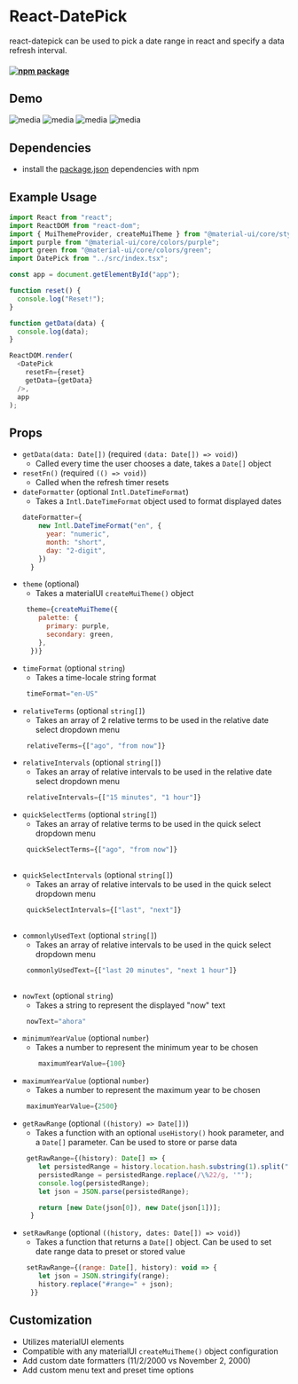 # React-DatePick
react-datepick can be used to pick a date range in react and specify a data refresh interval.
#### [![npm package](https://img.shields.io/badge/npm%40latest-1.1.0-green)](https://www.npmjs.com/package/@preston10/react-datepick)
## Demo
![media](https://github.com/iamPres/react-datepick/blob/master/media/demo-1.PNG)
![media](https://github.com/iamPres/react-datepick/blob/master/media/demo-2.PNG)
![media](https://github.com/iamPres/react-datepick/blob/master/media/demo-3.PNG)
![media](https://github.com/iamPres/react-datepick/blob/master/media/demo-4.PNG)
## Dependencies
 - install the [package.json](https://github.com/iamPres/react-datepick/blob/master/package.json) dependencies with npm

## Example Usage
```javascript
import React from "react";
import ReactDOM from "react-dom";
import { MuiThemeProvider, createMuiTheme } from "@material-ui/core/styles";
import purple from "@material-ui/core/colors/purple";
import green from "@material-ui/core/colors/green";
import DatePick from "../src/index.tsx";

const app = document.getElementById("app");

function reset() {
  console.log("Reset!");
}

function getData(data) {
  console.log(data);
}

ReactDOM.render(
  <DatePick
    resetFn={reset}
    getData={getData}
  />,
  app
);

```

## Props
- `getData(data: Date[])` (required `(data: Date[]) => void)`)
  - Called every time the user chooses a date, takes a `Date[]` object
- `resetFn()` (required `(() => void)`)
  - Called when the refresh timer resets
- `dateFormatter` (optional `Intl.DateTimeFormat`)
  - Takes a `Intl.DateTimeFormat` object used to format displayed dates
  ```javascript
  dateFormatter={
      new Intl.DateTimeFormat("en", {
        year: "numeric",
        month: "short",
        day: "2-digit",
      })
    }
  ```
- `theme` (optional)
  - Takes a materialUI `createMuiTheme()` object
  ```javascript
   theme={createMuiTheme({
      palette: {
        primary: purple,
        secondary: green,
      },
    })}
    ```
- `timeFormat` (optional `string`)
  - Takes a time-locale string format
  ```javascript
   timeFormat="en-US"
    ```
- `relativeTerms` (optional `string[]`)
  - Takes an array of 2 relative terms to be used in the relative date select dropdown menu
  ```javascript
   relativeTerms={["ago", "from now"]}
    ```
- `relativeIntervals` (optional `string[]`)
  - Takes an array of relative intervals to be used in the relative date select dropdown menu
  ```javascript
   relativeIntervals={["15 minutes", "1 hour"]}
    ```
- `quickSelectTerms` (optional `string[]`)
  - Takes an array of relative terms to be used in the quick select dropdown menu
  ```javascript
   quickSelectTerms={["ago", "from now"]}
   
- `quickSelectIntervals` (optional `string[]`)
  - Takes an array of relative intervals to be used in the quick select dropdown menu
  ```javascript
   quickSelectIntervals={["last", "next"]}
   
- `commonlyUsedText` (optional `string[]`)
  - Takes an array of relative intervals to be used in the quick select dropdown menu
  ```javascript
   commonlyUsedText={["last 20 minutes", "next 1 hour"]}
   
- `nowText` (optional `string`)
  - Takes a string to represent the displayed "now" text
  ```javascript
   nowText="ahora"
   ```
- `minimumYearValue` (optional `number`)
  - Takes a number to represent the minimum year to be chosen
  ```javascript
      maximumYearValue={100}
   ```
- `maximumYearValue` (optional `number`)
  - Takes a number to represent the maximum year to be chosen
  ```javascript
   maximumYearValue={2500}
   ```
- `getRawRange` (optional `((history) => Date[])`)
  - Takes a function with an optional `useHistory()` hook parameter, and a `Date[]` parameter. Can be used to store or parse data
  ```javascript
   getRawRange={(history): Date[] => {
      let persistedRange = history.location.hash.substring(1).split("=")[1];
      persistedRange = persistedRange.replace(/\%22/g, '"');
      console.log(persistedRange);
      let json = JSON.parse(persistedRange);

      return [new Date(json[0]), new Date(json[1])];
    }
   ```
- `setRawRange` (optional `((history, dates: Date[]) => void)`)
  - Takes a function that returns a `Date[]` object. Can be used to set date range data to preset or stored value
  ```javascript
   setRawRange={(range: Date[], history): void => {
      let json = JSON.stringify(range);
      history.replace("#range=" + json);
    }}

   ```
   
## Customization
 - Utilizes materialUI elements
 - Compatible with any materialUI `createMuiTheme()` object configuration
 - Add custom date formatters (11/2/2000 vs November 2, 2000)
 - Add custom menu text and preset time options
